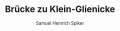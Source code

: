 ---
image: /assets/images/spiker/40a.jpg
thumb: /assets/images/spiker-thumbs/40a.jpg
author: Samuel Heinrich Spiker
artist: 
engraver: 
title: "Brücke zu Klein-Glienicke"
subtitle: 
tags:
  - Bridge
layout: post
---